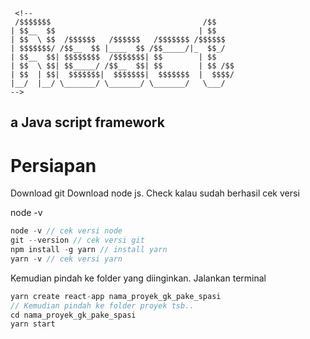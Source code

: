 ```
 <!--
 /$$$$$$$                                  /$$
| $$__  $$                                | $$
| $$  \ $$  /$$$$$$   /$$$$$$   /$$$$$$$ /$$$$$$
| $$$$$$$/ /$$__  $$ |____  $$ /$$_____/|_  $$_/
| $$__  $$| $$$$$$$$  /$$$$$$$| $$        | $$
| $$  \ $$| $$_____/ /$$__  $$| $$        | $$ /$$
| $$  | $$|  $$$$$$$|  $$$$$$$|  $$$$$$$  |  $$$$/
|__/  |__/ \_______/ \_______/ \_______/   \___/
-->
```

## a Java script framework

#

# Persiapan

Download git
Download node js.
Check kalau sudah berhasil cek versi

node -v

```js
node -v // cek versi node
git --version // cek versi git
npm install -g yarn // install yarn
yarn -v // cek versi yarn
```

Kemudian pindah ke folder yang diinginkan.
Jalankan terminal

```js
yarn create react-app nama_proyek_gk_pake_spasi
// Kemudian pindah ke folder proyek tsb..
cd nama_proyek_gk_pake_spasi
yarn start
```
